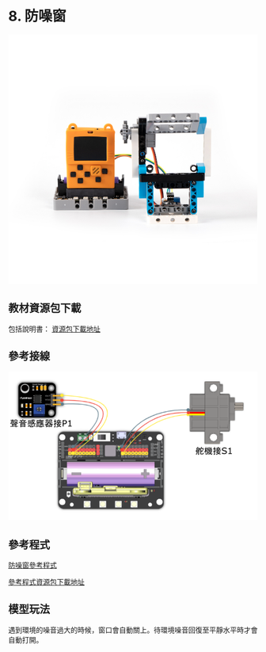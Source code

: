 # 8. 防噪窗

![](../../images/window1.jpg)

## 教材資源包下載

包括說明書： [資源包下載地址](https://bit.ly/AIHealthCareSetBuildingGuide)

## 參考接線

![](../../images/window_wire.png)

## 參考程式

[防噪窗參考程式](https://makecode.com/_PLWY3se9MFqD)

[參考程式資源包下載地址](https://bit.ly/AIHealthCareSetHex)

## 模型玩法

遇到環境的噪音過大的時候，窗口會自動關上。待環境噪音回復至平靜水平時才會自動打開。

